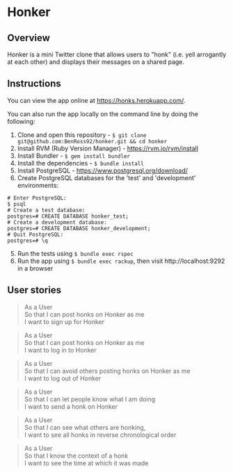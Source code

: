 # Honker

## Overview

Honker is a mini Twitter clone that allows users to "honk" (i.e. yell arrogantly at each other) and displays their messages on a shared page.

## Instructions

You can view the app online at https://honks.herokuapp.com/.

You can also run the app locally on the command line by doing the following:

1. Clone and open this repository - `$ git clone git@github.com:BenRoss92/honker.git && cd honker`
2. Install RVM (Ruby Version Manager) - https://rvm.io/rvm/install
3. Install Bundler - `$ gem install bundler`
4. Install the dependencies - `$ bundle install`
5. Install PostgreSQL - https://www.postgresql.org/download/
6. Create PostgreSQL databases for the 'test' and 'development' environments:
```
# Enter PostgreSQL:
$ psql
# Create a test database:
postgres=# CREATE DATABASE honker_test;
# Create a development database:
postgres=# CREATE DATABASE honker_development;
# Quit PostgreSQL:
postgres=# \q
```
5. Run the tests using `$ bundle exec rspec`
6. Run the app using `$ bundle exec rackup`, then visit http://localhost:9292 in a browser

## User stories

>As a User  
So that I can post honks on Honker as me  
I want to sign up for Honker

>As a User  
So that I can post honks on Honker as me  
I want to log in to Honker

>As a User  
So that I can avoid others posting honks on Honker as me  
I want to log out of Honker

>As a User  
So that I can let people know what I am doing  
I want to send a honk on Honker

>As a User  
So that I can see what others are honking,  
I want to see all honks in reverse chronological order

>As a User  
So that I know the context of a honk  
I want to see the time at which it was made
